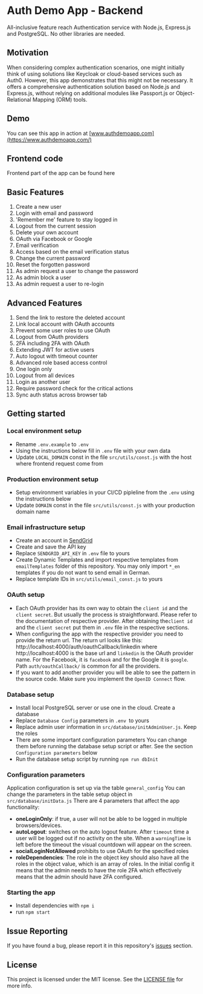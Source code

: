 # Auth Demo App - Backend 
All-inclusive feature reach Authentication service with Node.js, Express.js and PostgreSQL. No other libraries are needed. 

## Motivation
When considering complex authentication scenarios, one might initially think of using solutions like Keycloak or cloud-based
services such as Auth0. However, this app demonstrates that this might not be necessary.
It offers a comprehensive authentication solution based on Node.js and Express.js,
without relying on additional modules like Passport.js or Object-Relational Mapping (ORM) tools.

## Demo
You can see this app in action at [www.authdemoapp.com](https://www.authdemoapp.com/)

## Frontend code
Frontend part of the app can be found here

## Basic Features
1. Create a new user
2. Login with email and password
3. 'Remember me' feature to stay logged in
4. Logout from the current session
5. Delete your own account
6. OAuth via Facebook or Google
7. Email verification
8. Access based on the email verification status
9. Change the current password
10. Reset the forgotten password
11. As admin request a user to change the password
12. As admin block a user
13. As admin request a user to re-login


## Advanced Features
1. Send the link to restore the deleted account
2. Link local account with OAuth accounts
3. Prevent some user roles to use OAuth
4. Logout from OAuth providers
5. 2FA including 2FA with OAuth
6. Extending JWT for active users
7. Auto logout with timeout counter
8. Advanced role based access control
9. One login only
10. Logout from all devices
11. Login as another user
12. Require password check for the critical actions
13. Sync auth status across browser tab

## Getting started

### Local environment setup

* Rename `.env.example` to `.env`
* Using the instructions below fill in `.env` file with your own data
* Update `LOCAL_DOMAIN` const in the file `src/utils/const.js` with the host where frontend request come from

### Production environment setup
* Setup environment variables in your CI/CD pipleline  from the `.env` using the instructions below
* Update `DOMAIN` const in the file `src/utils/const.js` with your production domain name

### Email infrastructure setup

* Create an account in [SendGrid](https://sendgrid.com/)
* Create and save the API key
* Replace `SENDGRID_API_KEY` in `.env` file to yours
* Create Dynamic Templates and import respective templates from `emailTemplates` folder of this repository.
You may only import `*_en` templates if you do not want to send email in German.
* Replace template IDs in `src/utils/email_const.js` to yours

### OAuth setup
* Each OAuth provider has its own way to obtain the `client id` and the `client secret`. But usually the process is straightforward. 
Please refer to the documentation of respective provider. After obtaining the`client id` and the `client secret` put them in `.env` file in the respective sections.
* When configuring the app with the respective provider you need to  provide the return url.
The return url looks like this: http://localhost:4000/auth/oauthCallback/linkedin where
http://localhost:4000 is the base url and `linkedin` is the OAuth provider name. For the Facebook, it is `facebook` and for the Google it is `google`.
Path `auth/oauthCallback/` is common for all the providers.
* If you want to add another provider you will be able to see the pattern in the source code. Make sure you implement the `OpenID Connect` flow.  


### Database setup
* Install local PostgreSQL server or use one in the cloud. Create a database
* Replace `Database Config` parameters in `.env `to yours
* Replace admin user information in `src/database/initAdminUser.js`. Keep the roles
* There are some important configuration parameters
You can change them before running the database setup script or after. See the section `Configuration parameters` below
* Run the database setup script by running `npm run dbInit`

### Configuration parameters
Application configuration is set up via the table `general_config`
You can change the parameters in the table setup object in `src/database/initData.js`
There are 4 parameters that affect the app functionality:
* **oneLoginOnly**: if true,  a user  will not be able to be logged in multiple browsers/devices.
* **autoLogout**: switches on the auto logout feature. After `timeout` time a user will be logged  out if no activity on the site. When a `warningTime` is left before the timeout the visual countdown will appear on the screen.
* **socialLoginNotAllowed** prohibits to use OAuth for the specified roles
* **roleDependencies**: The role in the object key should also have  all the roles in the object  value, which is an array of roles. In the initial config it means that the admin needs to have the role 2FA which effectively means that the admin should have 2FA configured.

### Starting the app
* Install dependencies with `npm i`
* run `npm start`

## Issue Reporting
If you have found a bug, please report it in this repository's [issues](https://github.com/slava-lu/auth-app-backend/issues) section.

## License
This project is licensed under the MIT license. See the [LICENSE file](./LICENSE.txt) for more info.


